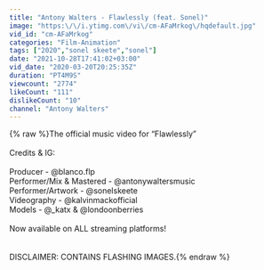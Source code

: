 ```yaml
---
title: "Antony Walters - Flawlessly (feat. Sonel)"
image: "https:\/\/i.ytimg.com\/vi\/cm-AFaMrkog\/hqdefault.jpg"
vid_id: "cm-AFaMrkog"
categories: "Film-Animation"
tags: ["2020","sonel skeete","sonel"]
date: "2021-10-28T17:41:02+03:00"
vid_date: "2020-03-20T20:25:35Z"
duration: "PT4M9S"
viewcount: "2774"
likeCount: "111"
dislikeCount: "10"
channel: "Antony Walters"
---
```

{% raw %}The official music video for “Flawlessly” <br /><br />Credits &amp; IG:<br /><br />Producer - @blanco.flp<br />Performer/Mix &amp; Mastered - @antonywaltersmusic<br />Performer/Artwork - @sonelskeete<br />Videography - @kalvinmackofficial<br />Models - @_katx &amp; @londoonberries<br /><br />Now available on ALL streaming platforms!<br /><br /><br />DISCLAIMER: CONTAINS FLASHING IMAGES.{% endraw %}
